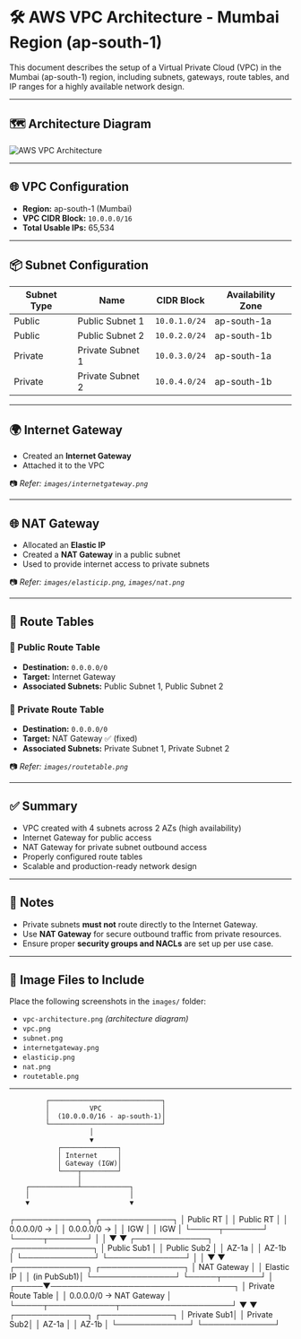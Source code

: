 # 🛠️ AWS VPC Architecture - Mumbai Region (ap-south-1)

This document describes the setup of a Virtual Private Cloud (VPC) in the Mumbai (ap-south-1) region, including subnets, gateways, route tables, and IP ranges for a highly available network design.

---

## 🗺️ Architecture Diagram

![AWS VPC Architecture](images/vpc-architecture.png)

---

## 🌐 VPC Configuration

- **Region:** ap-south-1 (Mumbai)
- **VPC CIDR Block:** `10.0.0.0/16`
- **Total Usable IPs:** 65,534

---

## 📦 Subnet Configuration

| Subnet Type | Name             | CIDR Block     | Availability Zone |
|-------------|------------------|----------------|-------------------|
| Public      | Public Subnet 1  | `10.0.1.0/24`  | ap-south-1a       |
| Public      | Public Subnet 2  | `10.0.2.0/24`  | ap-south-1b       |
| Private     | Private Subnet 1 | `10.0.3.0/24`  | ap-south-1a       |
| Private     | Private Subnet 2 | `10.0.4.0/24`  | ap-south-1b       |

---

## 🌍 Internet Gateway

- Created an **Internet Gateway**
- Attached it to the VPC

📷 _Refer: `images/internetgateway.png`_

---

## 🌐 NAT Gateway

- Allocated an **Elastic IP**
- Created a **NAT Gateway** in a public subnet
- Used to provide internet access to private subnets

📷 _Refer: `images/elasticip.png`, `images/nat.png`_

---

## 🧭 Route Tables

### 🔹 Public Route Table

- **Destination:** `0.0.0.0/0`
- **Target:** Internet Gateway
- **Associated Subnets:** Public Subnet 1, Public Subnet 2

### 🔸 Private Route Table

- **Destination:** `0.0.0.0/0`
- **Target:** NAT Gateway ✅ (fixed)
- **Associated Subnets:** Private Subnet 1, Private Subnet 2

📷 _Refer: `images/routetable.png`_

---

## ✅ Summary

- VPC created with 4 subnets across 2 AZs (high availability)
- Internet Gateway for public access
- NAT Gateway for private subnet outbound access
- Properly configured route tables
- Scalable and production-ready network design

---

## 📎 Notes

- Private subnets **must not** route directly to the Internet Gateway.
- Use **NAT Gateway** for secure outbound traffic from private resources.
- Ensure proper **security groups and NACLs** are set up per use case.

---

## 📁 Image Files to Include

Place the following screenshots in the `images/` folder:
- `vpc-architecture.png` *(architecture diagram)*
- `vpc.png`
- `subnet.png`
- `internetgateway.png`
- `elasticip.png`
- `nat.png`
- `routetable.png`

---




             ┌────────────────────────────┐
             │          VPC               │
             │  (10.0.0.0/16 - ap-south-1)│
             └────────────────────────────┘
                        │
                        ▼
                ┌──────────────┐
                │ Internet     │
                │ Gateway (IGW)│
                └────┬─────────┘
                     │
        ┌────────────┴────────────┐
        │                         │
        ▼                         ▼
┌─────────────┐           ┌─────────────┐
│ Public RT   │           │ Public RT   │
│ 0.0.0.0/0 → │           │ 0.0.0.0/0 → │
│ IGW         │           │ IGW         │
└─────┬───────┘           └─────┬───────┘
      │                         │
      ▼                         ▼
┌─────────────┐          ┌──────────────┐
│ Public Sub1 │          │ Public Sub2  │
│ AZ-1a       │          │ AZ-1b        │
└─────────────┘          └──────────────┘
      │                         │
      ▼                         ▼
┌─────────────┐         ┌───────────────┐
│ NAT Gateway │         │ Elastic IP    │
│ (in PubSub1)│         └───────────────┘
└─────┬───────┘
      │
┌─────▼─────────────────────────────────┐
│       Private Route Table             │
│ 0.0.0.0/0 → NAT Gateway               │
└─────┬────────────┬────────────────────┘
      ▼            ▼
┌─────────────┐ ┌─────────────┐
│ Private Sub1│ │ Private Sub2│
│ AZ-1a       │ │ AZ-1b       │
└─────────────┘ └─────────────┘
